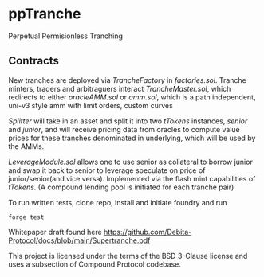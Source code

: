 # ppTranche
Perpetual Permisionless Tranching

## Contracts
New tranches are deployed via _TrancheFactory_ in _factories.sol_. 
Tranche minters, traders and arbitraguers interact  _TrancheMaster.sol_, which redirects to either _oracleAMM.sol_ 
  or _amm.sol_, which is a path independent, uni-v3 style amm with limit orders, custom curves
  
_Splitter_ will take in an asset and split it into two _tTokens_ instances, _senior_ and _junior_, and will receive 
pricing data from oracles to compute value prices for these tranches denominated in underlying, which will be used by the AMMs. 

_LeverageModule.sol_ allows one to use senior as collateral to borrow junior and swap it back to senior to leverage speculate on 
price of junior/senior(and vice versa). Implemented via the flash mint capabilities of _tTokens_. (A compound lending pool is initiated for 
each tranche pair)


To run written tests, clone repo, install and initiate foundry and run
```
forge test
```

Whitepaper draft found here https://github.com/Debita-Protocol/docs/blob/main/Supertranche.pdf


This project is licensed under the terms of the BSD 3-Clause license and uses a subsection of Compound Protocol codebase. 

